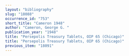 ```yaml
---
layout: "bibliography"
slug: "18088"
occurrence_id: "753"
short_title: "Cameron 1948"
author: "Cameron, George G. "
publication_year: "1948"
title: "Persepolis Treasury Tablets, OIP 65 (Chicago)"
title: "Persepolis Treasury Tablets, OIP 65 (Chicago)"
previous_item: "18091"
---
```

